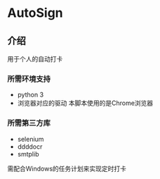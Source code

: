 # AutoSign
## 介绍
用于个人的自动打卡
### 所需环境支持
* python 3
* 浏览器对应的驱动 本脚本使用的是Chrome浏览器 

### 所需第三方库
* selenium
* ddddocr
* smtplib

需配合Windows的任务计划来实现定时打卡

